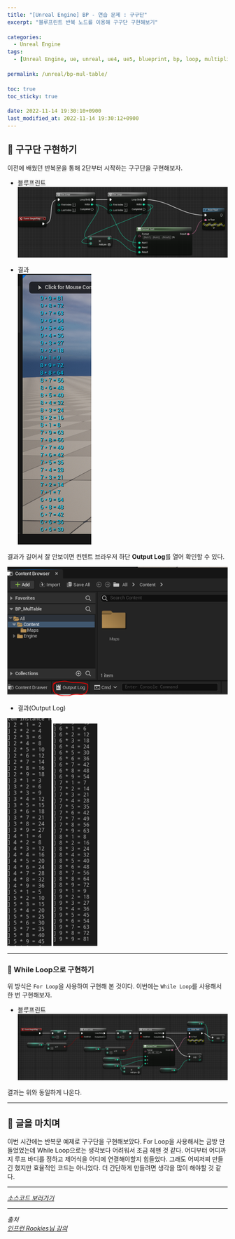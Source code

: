 ```yaml
---
title: "[Unreal Engine] BP - 연습 문제 : 구구단"
excerpt: "블루프린트 반복 노드를 이용해 구구단 구현해보기"

categories:
  - Unreal Engine
tags:
  - [Unreal Engine, ue, unreal, ue4, ue5, blueprint, bp, loop, multiplication table, mul]

permalink: /unreal/bp-mul-table/

toc: true
toc_sticky: true

date: 2022-11-14 19:30:10+0900
last_modified_at: 2022-11-14 19:30:12+0900
---
```


## 👻 구구단 구현하기
이전에 배웠던 반복문을 통해 2단부터 시작하는 구구단을 구현해보자.

- 블루프린트   
![Alt Text](/assets/images/posts_img/engines/unreal/blueprint/flow-control/practice/bp-mul-table/mul-table.PNG)   

- 결과   
![Alt Text](/assets/images/posts_img/engines/unreal/blueprint/flow-control/practice/bp-mul-table/mul-table-result.PNG)   

결과가 길어서 잘 안보이면 컨텐트 브라우저 하단 **Output Log**를 열어 확인할 수 있다.

![Alt Text](/assets/images/posts_img/engines/unreal/blueprint/flow-control/practice/bp-mul-table/output-log.PNG)   

- 결과(Output Log)   
<img src="/assets/images/posts_img/engines/unreal/blueprint/flow-control/practice/bp-mul-table/log1.PNG" width="20%">
<img src="/assets/images/posts_img/engines/unreal/blueprint/flow-control/practice/bp-mul-table/log2.PNG" width="20%">

***

### 🌱 While Loop으로 구현하기
위 방식은 ``` For Loop ```을 사용하여 구현해 본 것이다. 이번에는 ``` While Loop ```를 사용해서 한 번 구현해보자.

- 블루프린트   
![Alt Text](/assets/images/posts_img/engines/unreal/blueprint/flow-control/practice/bp-mul-table/while-loop.PNG)   

결과는 위와 동일하게 나온다.

***

## 👻 글을 마치며
이번 시간에는 반복문 예제로 구구단을 구현해보았다. For Loop을 사용해서는 금방 만들었었는데 While Loop으로는 생각보다 어려워서 조금 헤맨 것 같다. 어디부터 어디까지 루프 바디를 정하고 제어식을 어디에 연결해야할지 힘들었다. 그래도 어찌저찌 만들긴 했지만 효율적인 코드는 아니었다. 더 간단하게 만들려면 생각을 많이 해야할 것 같다.

***

_[소스코드 보러가기](https://github.com/choi-dan-di/study_ue/tree/main/UE5/flow-control/practice/BP_MulTable)_

***

_출처_   
_[인프런 Rookies님 강의](https://inf.run/TSqC)_   